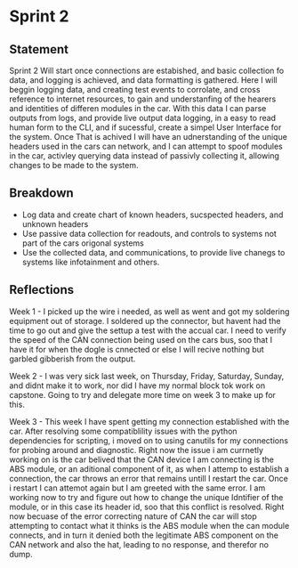 # Sprint 2 

## Statement

Sprint 2 Will start once connections are estabished, and basic collection fo data, and logging is achieved, and data formatting is gathered. Here I will beggin logging data, and creating test events to corrolate, and cross reference to internet resources, to gain and understanfing of the hearers and identities of differen modules in the car. With this data I can parse outputs from logs, and provide live output data logging, in a easy to read human form to the CLI, and if sucessful, create a simpel User Interface for the system. Once That is achived I will have an udnerstanding of the unique headers used in the cars can network, and I can attempt to spoof modules in the car, activley querying data instead of passivly collecting it, allowing changes to be made to the system.

## Breakdown

* Log data and create chart of known headers, sucspected headers, and unknown headers
* Use passive data collection for readouts, and controls to systems not part of the cars origonal systems
* Use the collected data, and communications, to provide live chanegs to systems like infotainment and others.

## Reflections

Week 1 - 
I picked up the wire i needed, as well as went and got my soldering equipment out of storage. I soldered up the connector, but havent had the time to go out and give the settup a test with the accual car. I need to verify the speed of the CAN connection being used on the cars bus, soo that I have it for when the dogle is cnnected or else I will recive nothing but garbled gibberish from the output.

Week 2 - 
I was very sick last week, on Thursday, Friday, Saturday, Sunday, and didnt make it to work, nor did I have my normal block tok work on capstone. Going to try and delegate more time on week 3 to make up for this. 

Week 3 - 
This week I have spent getting my connection established with the car. After resolving some compatiblility issues with the python dependencies for scripting, i moved on to using canutils for my connections for probing around and diagnostic. Right now the issue i am currnetly working on is the car belived that the CAN device I am connecting is the ABS module, or an aditional component of it, as when I attemp to establish a connection, the car throws an error that remains untill I restart the car. Once i restart I can attemot again but I am greeted with the same error. I am working now to try and figure out how to change the unique Idntifier of the module, or in this case its header id, soo that this conflict is resolved. Right now becuase of the error correcting nature of CAN the car will stop attempting to contact what it thinks is the ABS module when the can module connects, and in turn it denied both the legitimate ABS component on the CAN network and also the hat, leading to no response, and therefor no dump. 
